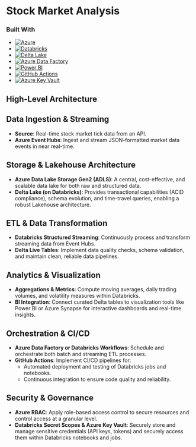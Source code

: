 # Stock Market Analysis

### Built With

* [![Azure][Azure]][Azure-url]
* [![Databricks][Databricks]][Databricks-url]
* [![Delta Lake][DeltaLake]][DeltaLake-url]
* [![Azure Data Factory][ADF]][ADF-url]
* [![Power BI][PowerBI]][PowerBI-url]
* [![GitHub Actions][GitHubActions]][GitHubActions-url]
* [![Azure Key Vault][KeyVault]][KeyVault-url]

[Azure]: https://img.shields.io/badge/Azure-0078D4?style=for-the-badge&logo=microsoftazure&logoColor=white
[Azure-url]: https://azure.microsoft.com/

[Databricks]: https://img.shields.io/badge/Databricks-FF3621?style=for-the-badge&logo=databricks&logoColor=white
[Databricks-url]: https://databricks.com/

[DeltaLake]: https://img.shields.io/badge/Delta%20Lake-0A2E5C?style=for-the-badge
[DeltaLake-url]: https://delta.io/

[ADF]: https://img.shields.io/badge/Azure%20Data%20Factory-0062AD?style=for-the-badge&logo=microsoftazure&logoColor=white
[ADF-url]: https://azure.microsoft.com/services/data-factory/

[PowerBI]: https://img.shields.io/badge/Power%20BI-F2C811?style=for-the-badge&logo=Power%20BI&logoColor=black
[PowerBI-url]: https://powerbi.microsoft.com/

[Terraform]: https://img.shields.io/badge/Terraform-844FBA?style=for-the-badge&logo=terraform&logoColor=white
[Terraform-url]: https://www.terraform.io/

[GitHubActions]: https://img.shields.io/badge/GitHub%20Actions-2088FF?style=for-the-badge&logo=githubactions&logoColor=white
[GitHubActions-url]: https://github.com/features/actions

[KeyVault]: https://img.shields.io/badge/Azure%20Key%20Vault-0078D4?style=for-the-badge&logo=microsoftazure&logoColor=white
[KeyVault-url]: https://azure.microsoft.com/services/key-vault/


## High-Level Architecture


## Data Ingestion & Streaming
- **Source**: Real-time stock market tick data from an API.
- **Azure Event Hubs**: Ingest and stream JSON-formatted market data events in near real-time.

## Storage & Lakehouse Architecture
- **Azure Data Lake Storage Gen2 (ADLS)**: A central, cost-effective, and scalable data lake for both raw and structured data.
- **Delta Lake (on Databricks)**: Provides transactional capabilities (ACID compliance), schema evolution, and time-travel queries, enabling a robust Lakehouse architecture.

## ETL & Data Transformation
- **Databricks Structured Streaming**: Continuously process and transform streaming data from Event Hubs.
- **Delta Live Tables**: Implement data quality checks, schema validation, and maintain clean, reliable data pipelines.

## Analytics & Visualization
- **Aggregations & Metrics**: Compute moving averages, daily trading volumes, and volatility measures within Databricks.
- **BI Integration**: Connect curated Delta tables to visualization tools like Power BI or Azure Synapse for interactive dashboards and real-time insights.

## Orchestration & CI/CD
- **Azure Data Factory or Databricks Workflows**: Schedule and orchestrate both batch and streaming ETL processes.
- **GitHub Actions**: Implement CI/CD pipelines for:
  - Automated deployment and testing of Databricks jobs and notebooks.
  - Continuous integration to ensure code quality and reliability.

## Security & Governance
- **Azure RBAC**: Apply role-based access control to secure resources and control access at a granular level.
- **Databricks Secret Scopes & Azure Key Vault**: Securely store and manage sensitive credentials (API keys, tokens) and securely access them within Databricks notebooks and jobs.

